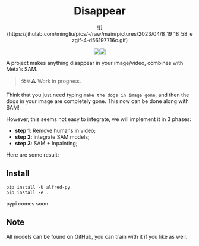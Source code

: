 <center>
<h1>Disappear</h1>
</center>

<center>
![](https://jihulab.com/mingliu/pics/-/raw/main/pictures/2023/04/8_19_18_58_ezgif-4-d56197716c.gif)

![](https://jihulab.com/mingliu/pics/-/raw/main/pictures/2023/04/8_19_24_15_ezgif-4-fe68de1579.gif)![](https://jihulab.com/mingliu/pics/-/raw/main/pictures/2023/04/8_19_24_27_4.gif)
</center>

A project makes anything disappear in your image/video, combines with Meta's SAM.

> 🛠️☣️⚠️ Work in progress.

Think that you just need typing `make the dogs in image gone`, and then the dogs in your image are completely gone. This now can be done along with SAM!


However, this seems not easy to integrate, we will implement it in 3 phases:

- **step 1**: Remove humans in video;
- **step 2**: integrate SAM models;
- **step 3**: SAM + Inpainting;

Here are some result:




## Install

```
pip install -U alfred-py
pip install -e .
```

pypi comes soon.


## Note

All models can be found on GitHub, you can train with it if you like as well.
